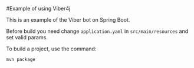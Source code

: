 #Example of using Viber4j

This is an example of the Viber bot on Spring Boot.

Before build you need change `application.yaml` in `src/main/resources` and set valid params.
  
To build a project, use the command:

```
mvn package
```